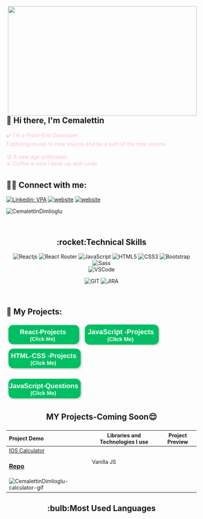 <img src="https://media.giphy.com/media/qgQUggAC3Pfv687qPC/giphy.gif" align="right" width="500" height="290"></br>

## :wave: Hi there, I'm Cemalettin

<font color="pink"> ✔️ I'm a Front-End Developer. </font>
</br>
<font color="pink"> Exploring routes to new visions and be a part of the new visions. </font>  
</br>
<font color="pink"> 😜 A new age enthusiast. </font>
</br>
<font color="pink"> ☕ Coffee is how I keep up with code</font>

## :man::woman: Connect with me:

[![Linkedin: VPA](https://img.shields.io/badge/linkedin-%230077B5.svg?&style=for-the-badge&logo=linkedin&logoColor=white)](https://www.linkedin.com/in/cemalettin-dimlioglu/)
[![website](https://img.shields.io/badge/gmail-f1f2f6.svg?&style=for-the-badge&logo=gmail&logoColor=red)](mailto:cemaldim@gmail.com)
[![website](https://img.shields.io/badge/%20-medium-black?&style=for-the-badge&logoColor=white)](https://medium.com/)


<p align="left"> <img src="https://komarev.com/ghpvc/?username=CemalettinDimlioglu" alt="CemalettinDimlioglu"/></p>
</br>

<h2 align="center">:rocket:Technical Skills</h2>
<div align="center">
<img
        src="https://img.shields.io/badge/React-20232A?style=for-the-badge&logo=react&logoColor=61DAFB"
        alt="Reactjs"
      />
<img
        src="https://img.shields.io/badge/React_Router-CA4245?style=for-the-badge&logo=react-router&logoColor=white"
        alt="React Router"
      />
<img
        src="https://img.shields.io/badge/JavaScript-323330?style=for-the-badge&logo=javascript&logoColor=F7DF1E"
        alt="JavaScript"
      />
<img
        src="https://img.shields.io/badge/HTML5-E34F26?style=for-the-badge&logo=html5&logoColor=white"
        alt="HTML5"
      />
<img
        src="https://img.shields.io/badge/CSS3-1572B6?style=for-the-badge&logo=css3&logoColor=white"
        alt="CSS3"
      />
<img
        src="https://img.shields.io/badge/Bootstrap-563D7C?style=for-the-badge&logo=bootstrap&logoColor=white"
        alt="Bootstrap"
      />
<img
        src="https://img.shields.io/badge/Sass-CC6699?style=for-the-badge&logo=sass&logoColor=white"
        alt="Sass"
      />
</br>
<img
     src="https://img.shields.io/badge/Visual_Studio_Code-0078D4?style=for-the-badge&logo=visual%20studio%20code&logoColor=white"
     alt="VSCode"
     />
</br>
<!-- <img
        src="https://img.shields.io/badge/Python-14354C?style=for-the-badge&logo=python&logoColor=white"
        alt="Python"
      />
<br> -->
 
<img
      src="https://img.shields.io/badge/GIT-E44C30?style=for-the-badge&logo=git&logoColor=white"
      alt="GIT"
      />
<img
      src="https://img.shields.io/badge/Jira-0052CC?style=for-the-badge&logo=Jira&logoColor=white"
      alt="JIRA"
      />
</div>
</br>

<!--<div  align="center"> <img src="https://raw.githubusercontent.com/scriptex/github-contributions-snake/snake/github-contribution-grid-snake.svg" /></div>-->


## :star2: My Projects:


<a href="https://github.com/CemalettinDimlioglu/React-Projects" target="_blank" style="text-decoration: none;margin-right:"><img src="./img/react.png" style="height:60px; width: fit-content;" ></a>
<a href="https://github.com/CemalettinDimlioglu/JavaScript-Projects" target="_blank" style="text-decoration: none;margin-right: 25px;"><img src="./img/jp.png" style="height:60px; width: fit-content;" ></a>
<a href="https://github.com/CemalettinDimlioglu/HTML-Css-Projects" target="_blank" style="text-decoration: none;margin-right: 25px;"><img src="./img/html.png" style="height:60px; width: fit-content;" ></a>
</br></br>
<a href="https://github.com/CemalettinDimlioglu/JavaScript-Questions" target="_blank" style="text-decoration: none;margin-right: 25px;"><img src="./img/jq.png" style="height:60px; width: fit-content;" ></a>
</br>

<h2 align="center">MY Projects-Coming Soon😌</h2>

###

Project Demo       |Libraries and Technologies I use     |Project Preview
:-------------------------|-------------------------|-------------------------
[IOS Calculator](https://github.com/CemalettinDimlioglu/calculator) <h3>[Repo](https://github.com/CemalettinDimlioglu/calculator/edit/master/README.md)</h3> | Vanilla JS                  
![CemalettinDimlioglu-calculator-gif](https://user-images.githubusercontent.com/118989157/232162541-5e73cb93-7f86-454e-a41b-2d2af2222bb0.gif) |



<h2 align="center">:bulb:Most Used Languages</h2>
<div  align="center">
<br/>

<img
     src="https://github-readme-stats.vercel.app/api?username=CemalettinDimlioglu&theme=blue-green"
     alt=""
     /> </br></br></br>
<img
     src="https://github-readme-stats.vercel.app/api/top-langs/?username=CemalettinDimlioglu&theme=blue-green"
     alt=""
     /> <br/>
</div>
